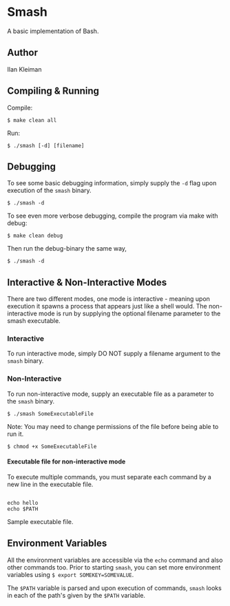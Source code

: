 # Smash

A basic implementation of Bash.

## Author

Ilan Kleiman

## Compiling & Running

Compile:

`$ make clean all`

Run:

`$ ./smash [-d] [filename]`

## Debugging

To see some basic debugging information, simply supply the `-d` flag upon execution of the `smash` binary.

`$ ./smash -d`

To see even more verbose debugging, compile the program via make with debug:

`$ make clean debug`

Then run the debug-binary the same way,

`$ ./smash -d`

## Interactive & Non-Interactive Modes

There are two different modes, one mode is interactive - meaning upon execution it spawns a process that appears just like a shell would. The non-interactive mode is run by supplying the optional filename parameter to the smash executable.

### Interactive

To run interactive mode, simply DO NOT supply a filename argument to the `smash` binary.

### Non-Interactive

To run non-interactive mode, supply an executable file as a parameter to the `smash` binary.

`$ ./smash SomeExecutableFile`

Note: You may need to change permissions of the file before being able to run it.

`$ chmod +x SomeExecutableFile`

#### Executable file for non-interactive mode

To execute multiple commands, you must separate each command by a new line in the executable file.

```shell

echo hello
echo $PATH
```

Sample executable file.

## Environment Variables

All the environment variables are accessible via the `echo` command and also other commands too.
Prior to starting `smash`, you can set more environment variables using `$ export SOMEKEY=SOMEVALUE`.

The `$PATH` variable is parsed and upon execution of commands, `smash` looks in each of the path's given by the `$PATH` variable.
